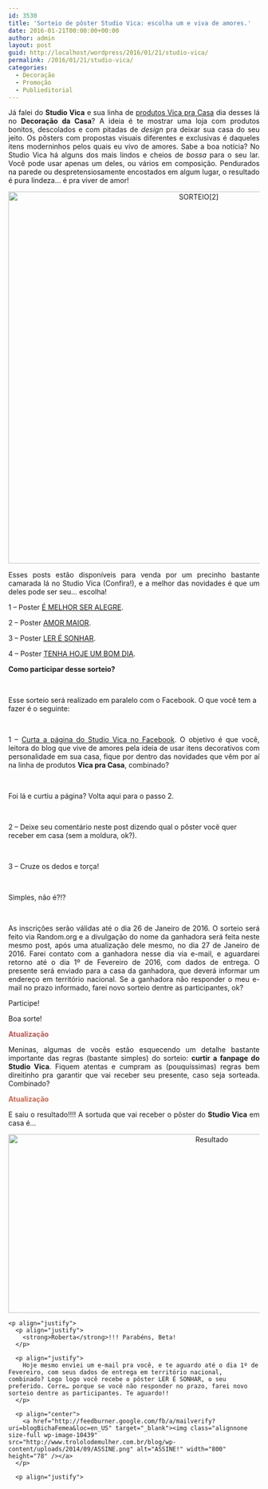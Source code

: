 ```yaml
---
id: 3530
title: 'Sorteio de pôster Studio Vica: escolha um e viva de amores.'
date: 2016-01-21T00:00:00+00:00
author: admin
layout: post
guid: http://localhost/wordpress/2016/01/21/studio-vica/
permalink: /2016/01/21/studio-vica/
categories:
  - Decoração
  - Promoção
  - Publieditorial
---
```

<p align="justify">
  Já falei do <strong>Studio Vica</strong> e sua linha de <a href="http://www.decoracaodacasa.com/vica-pra-casa/" target="_blank">produtos Vica pra Casa</a> dia desses lá no <strong>Decoração da Casa</strong>? A ideia é te mostrar uma loja com produtos bonitos, descolados e com pitadas de <em>design</em> pra deixar sua casa do seu jeito. Os pôsters com propostas visuais diferentes e exclusivas é daqueles itens moderninhos pelos quais eu vivo de amores. Sabe a boa notícia? No Studio Vica há alguns dos mais lindos e cheios de <em>bossa</em> para o seu lar. Você pode usar apenas um deles, ou vários em composição. Pendurados na parede ou despretensiosamente encostados em algum lugar, o resultado é pura lindeza… é pra viver de amor!
</p>

<p align="center">
  <img class="alignnone size-full wp-image-11812" src="http://www.trololodemulher.com.br/blog/wp-content/uploads/2016/01/SORTEIO2.jpg" alt="SORTEIO[2]" width="748" height="745" />
</p>

<p align="justify">
  Esses posts estão disponíveis para venda por um precinho bastante camarada lá no Studio Vica (Confira!), e a melhor das novidades é que um deles pode ser seu… escolha!
</p>

<p align="justify">
  1 &#8211; Poster <a href="http://www.elo7.com.br/poster-e-melhor-ser-alegre/dp/5D6793" target="_blank">É MELHOR SER ALEGRE</a>.
</p>

<p align="justify">
  2 &#8211; Poster <a href="http://www.elo7.com.br/poster-amor-maior/dp/5D675A" target="_blank">AMOR MAIOR</a>.
</p>

<p align="justify">
  3 &#8211; Poster <a href="http://www.elo7.com.br/poster-ler-e-sonhar/dp/5D676E" target="_blank">LER É SONHAR</a>.
</p>

<p align="justify">
  4 &#8211; Poster <a href="http://www.elo7.com.br/poster-tenha-hoje-um-bom-dia/dp/5D67B6" target="_blank">TENHA HOJE UM BOM DIA</a>.
</p>

**Como participar desse sorteio?**

&nbsp;

Esse sorteio será realizado em paralelo com o Facebook. O que você tem a fazer é o seguinte:

&nbsp;

<p style="text-align: justify;">
  1 – <a href="https://www.facebook.com/studiovica/timeline" target="_blank">Curta a página do Studio Vica no Facebook</a>. O objetivo é que você, leitora do blog que vive de amores pela ideia de usar itens decorativos com personalidade em sua casa, fique por dentro das novidades que vêm por aí na linha de produtos <strong>Vica pra Casa</strong>, combinado?
</p>

&nbsp;

Foi lá e curtiu a página? Volta aqui para o passo 2.

&nbsp;

2 – Deixe seu comentário neste post dizendo qual o pôster você quer receber em casa (sem a moldura, ok?).

&nbsp;

3 – Cruze os dedos e torça!

&nbsp;

Simples, não é?!?

&nbsp;

<p align="justify">
  As inscrições serão válidas até o dia 26 de Janeiro de 2016. O sorteio será feito via Random.org e a divulgação do nome da ganhadora será feita neste mesmo post, após uma atualização dele mesmo, no dia 27 de Janeiro de 2016. Farei contato com a ganhadora nesse dia via e-mail, e aguardarei retorno até o dia 1º de Fevereiro de 2016, com dados de entrega. O presente será enviado para a casa da ganhadora, que deverá informar um endereço em território nacional. Se a ganhadora não responder o meu e-mail no prazo informado, farei novo sorteio dentre as participantes, ok?
</p>

<p align="justify">
  Participe!
</p>

<p align="justify">
  Boa sorte!
</p>

**<span style="color: #c0504d;">Atualização</span>**

<p style="text-align: justify;">
  Meninas, algumas de vocês estão esquecendo um detalhe bastante importante das regras (bastante simples) do sorteio: <strong>curtir a fanpage do Studio Vica</strong>. Fiquem atentas e cumpram as (pouquíssimas) regras bem direitinho pra garantir que vai receber seu presente, caso seja sorteada. Combinado?
</p>

<p align="justify">
  <strong><span style="color: #d16349;">Atualização</span></strong>
</p>

<p align="justify">
  <p align="justify">
    E saiu o resultado!!!! A sortuda que vai receber o pôster do <strong>Studio Vica</strong> em casa é…
  </p>
  
  <p align="justify">
    <p align="center">
      <img class="alignnone size-full wp-image-11828" src="http://www.trololodemulher.com.br/blog/wp-content/uploads/2016/01/Resultado.jpg" alt="Resultado" width="800" height="358" />
    </p>
    
    <p align="justify">
      <p align="justify">
        <strong>Roberta</strong>!!! Parabéns, Beta!
      </p>
      
      <p align="justify">
        Hoje mesmo enviei um e-mail pra você, e te aguardo até o dia 1º de Fevereiro, com seus dados de entrega em território nacional, combinado? Logo logo você recebe o pôster LER É SONHAR, o seu preferido. Corre… porque se você não responder no prazo, farei novo sorteio dentre as participantes. Te aguardo!!
      </p>
      
      <p align="center">
        <a href="http://feedburner.google.com/fb/a/mailverify?uri=blogBichaFemea&loc=en_US" target="_blank"><img class="alignnone size-full wp-image-10439" src="http://www.trololodemulher.com.br/blog/wp-content/uploads/2014/09/ASSINE.png" alt="ASSINE!" width="800" height="78" /></a>
      </p>
      
      <p align="justify">